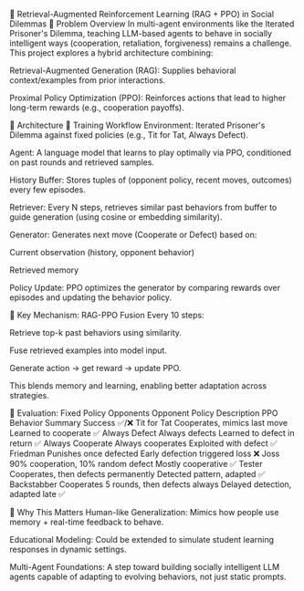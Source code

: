 🧠 Retrieval-Augmented Reinforcement Learning (RAG + PPO) in Social Dilemmas
🧩 Problem Overview
In multi-agent environments like the Iterated Prisoner's Dilemma, teaching LLM-based agents to behave in socially intelligent ways (cooperation, retaliation, forgiveness) remains a challenge. This project explores a hybrid architecture combining:

Retrieval-Augmented Generation (RAG): Supplies behavioral context/examples from prior interactions.

Proximal Policy Optimization (PPO): Reinforces actions that lead to higher long-term rewards (e.g., cooperation payoffs).

🧭 Architecture
🔄 Training Workflow
Environment: Iterated Prisoner's Dilemma against fixed policies (e.g., Tit for Tat, Always Defect).

Agent: A language model that learns to play optimally via PPO, conditioned on past rounds and retrieved samples.

History Buffer: Stores tuples of (opponent policy, recent moves, outcomes) every few episodes.

Retriever: Every N steps, retrieves similar past behaviors from buffer to guide generation (using cosine or embedding similarity).

Generator: Generates next move (Cooperate or Defect) based on:

Current observation (history, opponent behavior)

Retrieved memory

Policy Update: PPO optimizes the generator by comparing rewards over episodes and updating the behavior policy.

🔧 Key Mechanism: RAG-PPO Fusion
Every 10 steps:

Retrieve top-k past behaviors using similarity.

Fuse retrieved examples into model input.

Generate action → get reward → update PPO.

This blends memory and learning, enabling better adaptation across strategies.

🧪 Evaluation: Fixed Policy Opponents
Opponent Policy	Description	PPO Behavior Summary	Success ✅/❌
Tit for Tat	Cooperates, mimics last move	Learned to cooperate	✅
Always Defect	Always defects	Learned to defect in return	✅
Always Cooperate	Always cooperates	Exploited with defect	✅
Friedman	Punishes once defected	Early defection triggered loss	❌
Joss	90% cooperation, 10% random defect	Mostly cooperative	✅
Tester	Cooperates, then defects permanently	Detected pattern, adapted	✅
Backstabber	Cooperates 5 rounds, then defects always	Delayed detection, adapted late	✅

🧠 Why This Matters
Human-like Generalization: Mimics how people use memory + real-time feedback to behave.

Educational Modeling: Could be extended to simulate student learning responses in dynamic settings.

Multi-Agent Foundations: A step toward building socially intelligent LLM agents capable of adapting to evolving behaviors, not just static prompts.


